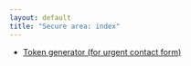 ```yaml
---
layout: default
title: "Secure area: index"
---
```


- [Token generator (for urgent contact form)](token-generator)
